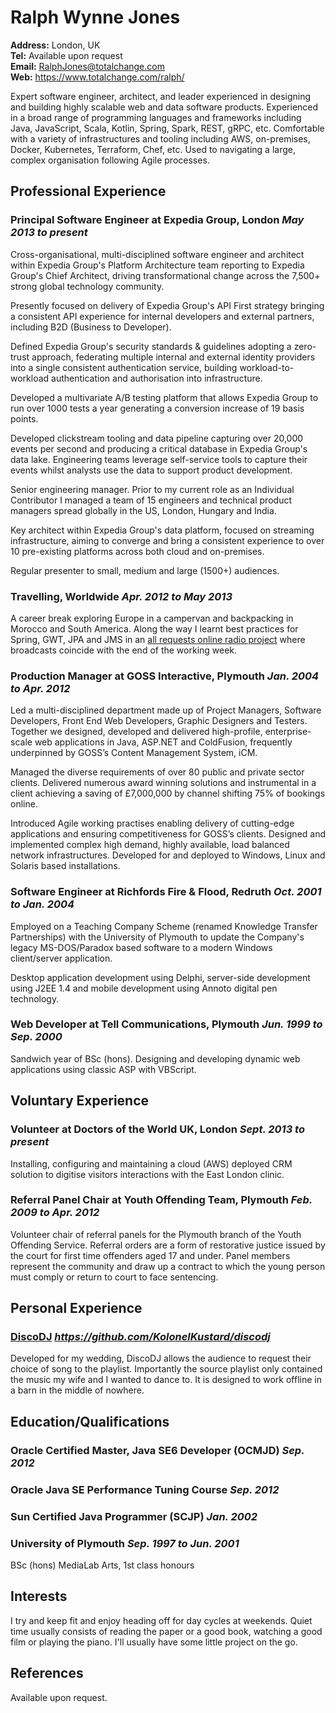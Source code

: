 # Ralph Wynne Jones

**Address:** London, UK  
**Tel:** Available upon request  
**Email:** [RalphJones@totalchange.com](mailto:RalphJones@totalchange.com)  
**Web:** <https://www.totalchange.com/ralph/>  

Expert software engineer, architect, and leader experienced in designing and building highly scalable web and data
software products. Experienced in a broad range of programming languages and frameworks including Java, JavaScript,
Scala, Kotlin, Spring, Spark, REST, gRPC, etc. Comfortable with a variety of infrastructures and tooling including AWS,
on-premises, Docker, Kubernetes, Terraform, Chef, etc. Used to navigating a large, complex organisation following Agile
processes.


## Professional Experience

### Principal Software Engineer at Expedia Group, London *May 2013 to present*

Cross-organisational, multi-disciplined software engineer and architect within Expedia Group's Platform Architecture
team reporting to Expedia Group's Chief Architect, driving transformational change across the 7,500+ strong global
technology community.

Presently focused on delivery of Expedia Group's API First strategy bringing a consistent API experience for
internal developers and external partners, including B2D (Business to Developer).

Defined Expedia Group's security standards & guidelines adopting a zero-trust approach, federating multiple
internal and external identity providers into a single consistent authentication service, building workload-to-workload
authentication and authorisation into infrastructure.

Developed a multivariate A/B testing platform that allows Expedia Group to run over 1000 tests a year generating a
conversion increase of 19 basis points.

Developed clickstream tooling and data pipeline capturing over 20,000 events per second and producing a critical
database in Expedia Group's data lake. Engineering teams leverage self-service tools to capture their events whilst
analysts use the data to support product development.

Senior engineering manager. Prior to my current role as an Individual Contributor I managed a team of 15 engineers
and technical product managers spread globally in the US, London, Hungary and India.

Key architect within Expedia Group's data platform, focused on streaming infrastructure, aiming to converge and
bring a consistent experience to over 10 pre-existing platforms across both cloud and on-premises.

Regular presenter to small, medium and large (1500+) audiences.

### Travelling, Worldwide *Apr. 2012 to May 2013*

A career break exploring Europe in a campervan and backpacking in Morocco and South America. Along the way I learnt best
practices for Spring, GWT, JPA and JMS in an [all requests online radio project](https://sourceforge.net/projects/jizz/)
where broadcasts coincide with the end of the working week.

### Production Manager at GOSS Interactive, Plymouth *Jan. 2004 to Apr. 2012*

Led a multi-disciplined department made up of Project Managers, Software Developers, Front End Web Developers, Graphic
Designers and Testers. Together we designed, developed and delivered high-profile, enterprise-scale web applications in
Java, ASP.NET and ColdFusion, frequently underpinned by GOSS’s Content Management System, iCM.

Managed the diverse requirements of over 80 public and private sector clients. Delivered numerous award winning
solutions and instrumental in a client achieving a saving of £7,000,000 by channel shifting 75% of bookings online.

Introduced Agile working practises enabling delivery of cutting-edge applications and ensuring competitiveness for
GOSS’s clients. Designed and implemented complex high demand, highly available, load balanced network infrastructures.
Developed for and deployed to Windows, Linux and Solaris based installations.

### Software Engineer at Richfords Fire & Flood, Redruth *Oct. 2001 to Jan. 2004*

Employed on a Teaching Company Scheme (renamed Knowledge Transfer Partnerships) with the University of Plymouth to
update the Company's legacy MS-DOS/Paradox based software to a modern Windows client/server application.

Desktop application development using Delphi, server-side development using J2EE 1.4 and mobile development using Annoto
digital pen technology.

### Web Developer at Tell Communications, Plymouth *Jun. 1999 to Sep. 2000*

Sandwich year of BSc (hons). Designing and developing dynamic web applications using classic ASP with VBScript.


## Voluntary Experience

### Volunteer at Doctors of the World UK, London *Sept. 2013 to present*

Installing, configuring and maintaining a cloud (AWS) deployed CRM solution to digitise visitors interactions with the
East London clinic.

### Referral Panel Chair at Youth Offending Team, Plymouth *Feb. 2009 to Apr. 2012*

Volunteer chair of referral panels for the Plymouth branch of the Youth Offending Service. Referral orders are a form of
restorative justice issued by the court for first time offenders aged 17 and under. Panel members represent the
community and draw up a contract to which the young person must comply or return to court to face sentencing.


## Personal Experience

### [DiscoDJ](https://github.com/KolonelKustard/discodj) *<https://github.com/KolonelKustard/discodj>*

Developed for my wedding, DiscoDJ allows the audience to request their choice of song to the playlist. Importantly the
source playlist only contained the music my wife and I wanted to dance to. It is designed to work offline in a barn in
the middle of nowhere.


## Education/Qualifications

### Oracle Certified Master, Java SE6 Developer (OCMJD) *Sep. 2012*

### Oracle Java SE Performance Tuning Course *Sep. 2012*

### Sun Certified Java Programmer (SCJP) *Jan. 2002*

### University of Plymouth *Sep. 1997 to Jun. 2001*
BSc (hons) MediaLab Arts, 1st class honours


## Interests

I try and keep fit and enjoy heading off for day cycles at weekends. Quiet time usually consists of reading the paper or
a good book, watching a good film or playing the piano. I'll usually have some little project on the go.


## References

Available upon request.
